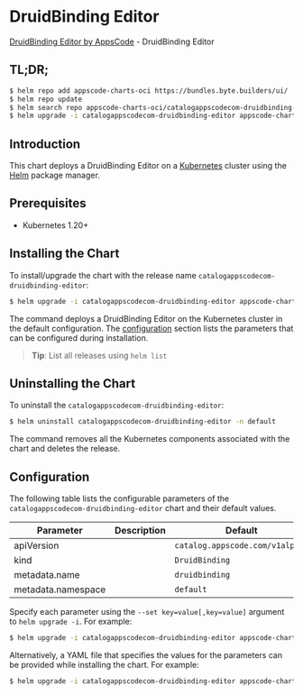 # DruidBinding Editor

[DruidBinding Editor by AppsCode](https://appscode.com) - DruidBinding Editor

## TL;DR;

```bash
$ helm repo add appscode-charts-oci https://bundles.byte.builders/ui/
$ helm repo update
$ helm search repo appscode-charts-oci/catalogappscodecom-druidbinding-editor --version=v0.8.0
$ helm upgrade -i catalogappscodecom-druidbinding-editor appscode-charts-oci/catalogappscodecom-druidbinding-editor -n default --create-namespace --version=v0.8.0
```

## Introduction

This chart deploys a DruidBinding Editor on a [Kubernetes](http://kubernetes.io) cluster using the [Helm](https://helm.sh) package manager.

## Prerequisites

- Kubernetes 1.20+

## Installing the Chart

To install/upgrade the chart with the release name `catalogappscodecom-druidbinding-editor`:

```bash
$ helm upgrade -i catalogappscodecom-druidbinding-editor appscode-charts-oci/catalogappscodecom-druidbinding-editor -n default --create-namespace --version=v0.8.0
```

The command deploys a DruidBinding Editor on the Kubernetes cluster in the default configuration. The [configuration](#configuration) section lists the parameters that can be configured during installation.

> **Tip**: List all releases using `helm list`

## Uninstalling the Chart

To uninstall the `catalogappscodecom-druidbinding-editor`:

```bash
$ helm uninstall catalogappscodecom-druidbinding-editor -n default
```

The command removes all the Kubernetes components associated with the chart and deletes the release.

## Configuration

The following table lists the configurable parameters of the `catalogappscodecom-druidbinding-editor` chart and their default values.

|     Parameter      | Description |                  Default                   |
|--------------------|-------------|--------------------------------------------|
| apiVersion         |             | <code>catalog.appscode.com/v1alpha1</code> |
| kind               |             | <code>DruidBinding</code>                  |
| metadata.name      |             | <code>druidbinding</code>                  |
| metadata.namespace |             | <code>default</code>                       |


Specify each parameter using the `--set key=value[,key=value]` argument to `helm upgrade -i`. For example:

```bash
$ helm upgrade -i catalogappscodecom-druidbinding-editor appscode-charts-oci/catalogappscodecom-druidbinding-editor -n default --create-namespace --version=v0.8.0 --set apiVersion=catalog.appscode.com/v1alpha1
```

Alternatively, a YAML file that specifies the values for the parameters can be provided while
installing the chart. For example:

```bash
$ helm upgrade -i catalogappscodecom-druidbinding-editor appscode-charts-oci/catalogappscodecom-druidbinding-editor -n default --create-namespace --version=v0.8.0 --values values.yaml
```
